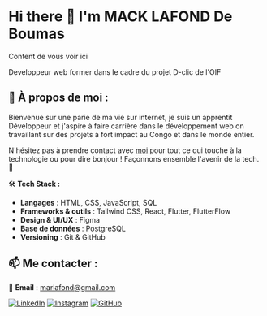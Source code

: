# Hi there 👋 I'm **MACK LAFOND De Boumas**

Content de vous voir ici

Developpeur web former dans le cadre du projet D-clic de l'OIF

## 🚀 À propos de moi :
Bienvenue sur une parie de ma vie sur internet, je suis un apprentit Développeur et j'aspire à faire carrière dans le développement web on travaillant sur des projets à fort impact au Congo et dans le monde entier.

N'hésitez pas à prendre contact avec [moi](#) pour tout ce qui touche à la technologie ou pour dire bonjour ! Façonnons ensemble l'avenir de la tech. 🌟

🛠 **Tech Stack :** 
- **Langages** : HTML, CSS, JavaScript, SQL
- **Frameworks & outils** : Tailwind CSS, React, Flutter, FlutterFlow
- **Design & UI/UX** : Figma
- **Base de données** : PostgreSQL
- **Versioning** : Git & GitHub

## 📫 Me contacter :
📧 **Email** : marlafond@gmail.com

[![LinkedIn](https://img.shields.io/badge/LinkedIn-blue?style=for-the-badge&logo=linkedin)](https://www.linkedin.com/in/de-boumas-mack-lafond/)
[![Instagram](https://img.shields.io/badge/Instagram-E4405F?style=for-the-badge&logo=instagram)](https://instagram.com/tonhandle) [![GitHub](https://img.shields.io/badge/GitHub-000?style=for-the-badge&logo=github)](https://github.com/tonhandle)




